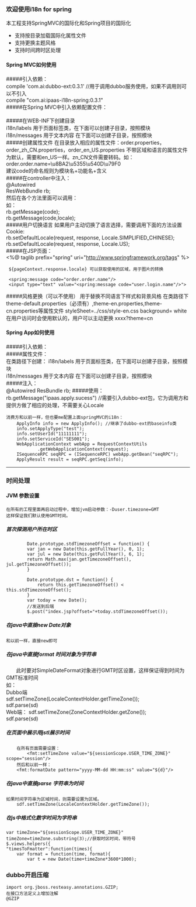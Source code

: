 ### 欢迎使用i18n for spring
本工程支持SpringMVC的国际化和Spring项目的国际化
* 支持按目录加载国际化属性文件
* 支持更换主题风格
* 支持时间跨时区处理

#### Spring MVC如何使用  
#####引入依赖：  
	compile 'com.ai:dubbo-ext:0.3.1' //用于调用dubbo服务使用，如果不调用则可以不引入  
	compile "com.ai:ipaas-i18n-spring:0.3.1"  
#####在Spring MVC中引入依赖配置文件：  
        <import resource="classpath:i18n/context/springmvc-locale.xml"/>  
#####在WEB-INF下创建目录  
        i18n/labels   用于页面标签类，在下面可以创建子目录，按照模块  
        i18n/messages 用于文本内容 在下面可以创建子目录，按照模块  
#####创建属性文件
        在目录放入相应的属性文件：order.properties，order_zh_CN.properties，order_en_US.properties   不带区域和语言的属性文件为默认，需要和en_US一样。zn_CN文件需要转码。如：order.order.name=\u8BA2\u5355\u540D\u79F0  
        建议code的命名规则为模块名+功能名+含义  
#####在controller中注入：  
     	@Autowired  
	ResWebBundle rb;  
	然后在各个方法里面可以调用：  
     如：  
        rb.getMessage(code);  
        rb.getMessage(code,locale);  
#####用户切换语言	
     如果用户主动切换了语言选择，需要调用下面的方法设置Cookie:  
        rb.setDefaultLocale(request, response, Locale.SIMPLIFIED_CHINESE);  
	 rb.setDefaultLocale(request, response, Locale.US);  
#####在JSP页面：  
     <%@ taglib prefix="spring" uri="http://www.springframework.org/tags" %>  
  
     ${pageContext.response.locale} 可以获取使用的区域，用于图片的转换   
    
     <spring:message code="order.order.name"/>  
     <input type="text" value="<spring:message code="user.login.name"/>">  
#####风格更换（可以不使用）
	用于替换不同语言下样式和背景风格
	在类路径下theme-default.properties（必须有）,theme-en.properties,theme-cn.properties等属性文件
	styleSheet=../css/style-en.css
	background= white 
	在用户访问时会使用默认的，用户可以主动更换 xxxx?theme=cn
#### Spring App如何使用  	
#####引入依赖：  
	<import resource="classpath:i18n/context/spring-locale.xml"/>
#####属性文件：  
	在类路径下创建：
		i18n/labels   用于页面标签类，在下面可以创建子目录，按照模块  
       	 	i18n/messages 用于文本内容 在下面可以创建子目录，按照模块  
#####注入：	
	@Autowired
	ResBundle rb;
#####使用：	
	rb.getMessage("ipaas.apply.sucess") //需要引入dubbo-ext包，它为调用方和提供方做了相应的处理，不需要关心Locale
	
	消费方和以前一样，但也要me配置上面springMVC的i18n：
	 	ApplyInfo info = new ApplyInfo(); //继承了dubbo-ext的baseinfo类
		info.setApplyType("test");
		info.setUserId("11111111");
		info.setServiceId("SES001");
		WebApplicationContext webApp = RequestContextUtils
				.getWebApplicationContext(request);
		ISequenceRPC seqRPC = (ISequenceRPC) webApp.getBean("seqRPC");
		ApplyResult result = seqRPC.getSeq(info);
***  
### 时间处理 
#### JVM 参数设置  
	在所有的工程里面再启动过程中，增加jvm启动参数：-Duser.timezone=GMT  
	这样保证我们默认使用GMT时间。 
##### 首次探测用户所在时区
			Date.prototype.stdTimezoneOffset = function() {
			var jan = new Date(this.getFullYear(), 0, 1);
			var jul = new Date(this.getFullYear(), 6, 1);
			return Math.max(jan.getTimezoneOffset(), jul.getTimezoneOffset());
			}

			Date.prototype.dst = function() {
				return this.getTimezoneOffset() < this.stdTimezoneOffset();
			}
			var today = new Date();
			//发送到后端
			$.post("index.jsp?offset="+today.stdTimezoneOffset());

##### 在java中直接new Date对象  
	和以前一样，直接new即可  
##### 在java中直接format 时间对象为字符串  
        此时要对SimpleDateFormat对象进行GMT时区设置，这样保证得到时间为GMT标准时间  
	如：  
		Dubbo端  
		sdf.setTimeZone(LocaleContextHolder.getTimeZone());  
		sdf.parse(sd)  
		Web端：
			sdf.setTimeZone(ZoneContextHolder.getZone());  
			sdf.parse(sd)  
##### 在页面中展示用jstl展示时间  
		在所有页面需要设置：
     		<fmt:setTimeZone value="${sessionScope.USER_TIME_ZONE}" scope="session"/>  
		然后和以前一样：  
		<fmt:formatDate pattern="yyyy-MM-dd HH:mm:ss" value="${d}"/>  
		  
##### 在java中直接parse 字符串为时间  
	如果时间字符串为区域时间，则需要设置为区域。  
	  	sdf.setTimeZone(LocaleContextHolder.getTimeZone());
##### 在js中格式化数字时间为字符串  
	var timeZone="${sessionScope.USER_TIME_ZONE}"
	timeZone=timeZone.substring(3);//获取时区时间，带符号
	$.views.helpers({
	"timesToFmatter":function(times){
		var format = function(time, format){ 
			var t = new Date(time+timeZone*3600*1000); 
### dubbo开启压缩  
	import org.jboss.resteasy.annotations.GZIP;  
	在接口方法定义上增加注解  
	@GZIP  
